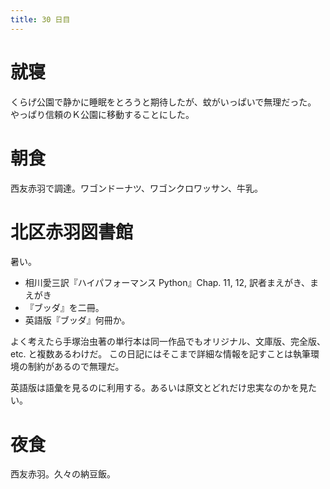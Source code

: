 ```yaml
---
title: 30 日目
---
```


# 就寝

くらげ公園で静かに睡眠をとろうと期待したが、蚊がいっぱいで無理だった。
やっぱり信頼のＫ公園に移動することにした。

# 朝食

西友赤羽で調達。ワゴンドーナツ、ワゴンクロワッサン、牛乳。

# 北区赤羽図書館

暑い。

* 相川愛三訳『ハイパフォーマンス Python』Chap. 11, 12, 訳者まえがき、まえがき
* 『ブッダ』を二冊。
* 英語版『ブッダ』何冊か。

よく考えたら手塚治虫著の単行本は同一作品でもオリジナル、文庫版、完全版、etc. と複数あるわけだ。
この日記にはそこまで詳細な情報を記すことは執筆環境の制約があるので無理だ。

英語版は語彙を見るのに利用する。あるいは原文とどれだけ忠実なのかを見たい。

# 夜食

西友赤羽。久々の納豆飯。
